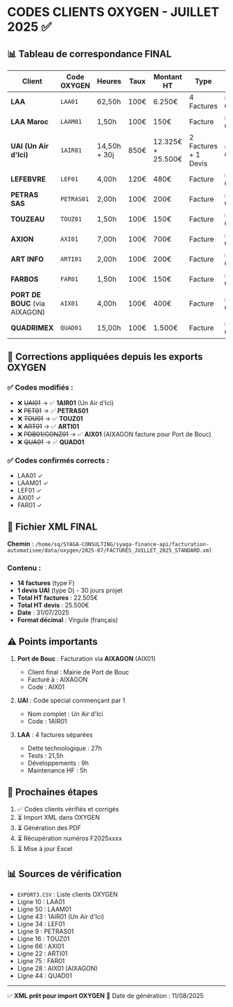 # CODES CLIENTS OXYGEN - JUILLET 2025 ✅

## 📊 Tableau de correspondance FINAL

| Client | Code OXYGEN | Heures | Taux | Montant HT | Type | Statut |
|--------|-------------|--------|------|------------|------|--------|
| **LAA** | `LAA01` | 62,50h | 100€ | 6.250€ | 4 Factures | ✅ Confirmé |
| **LAA Maroc** | `LAAM01` | 1,50h | 100€ | 150€ | Facture | ✅ Confirmé |
| **UAI (Un Air d'Ici)** | `1AIR01` | 14,50h + 30j | 850€ | 12.325€ + 25.500€ | 2 Factures + 1 Devis | ✅ Confirmé |
| **LEFEBVRE** | `LEF01` | 4,00h | 120€ | 480€ | Facture | ✅ Confirmé |
| **PETRAS SAS** | `PETRAS01` | 2,00h | 100€ | 200€ | Facture | ✅ Confirmé |
| **TOUZEAU** | `TOUZ01` | 1,50h | 100€ | 150€ | Facture | ✅ Confirmé |
| **AXION** | `AXI01` | 7,00h | 100€ | 700€ | Facture | ✅ Confirmé |
| **ART INFO** | `ARTI01` | 2,00h | 100€ | 200€ | Facture | ✅ Confirmé |
| **FARBOS** | `FAR01` | 1,50h | 100€ | 150€ | Facture | ✅ Confirmé |
| **PORT DE BOUC** (via AIXAGON) | `AIX01` | 4,00h | 100€ | 400€ | Facture | ✅ Confirmé |
| **QUADRIMEX** | `QUAD01` | 15,00h | 100€ | 1.500€ | Facture | ✅ Confirmé |

## 🔄 Corrections appliquées depuis les exports OXYGEN

### ✅ Codes modifiés :
- ❌ ~~UAI01~~ → ✅ **1AIR01** (Un Air d'Ici)
- ❌ ~~PET01~~ → ✅ **PETRAS01** 
- ❌ ~~TOU01~~ → ✅ **TOUZ01**
- ❌ ~~ART01~~ → ✅ **ARTI01**
- ❌ ~~PDB01/GONZ01~~ → ✅ **AIX01** (AIXAGON facture pour Port de Bouc)
- ❌ ~~QUA01~~ → ✅ **QUAD01**

### ✅ Codes confirmés corrects :
- LAA01 ✓
- LAAM01 ✓
- LEF01 ✓
- AXI01 ✓
- FAR01 ✓

## 📁 Fichier XML FINAL

**Chemin** : `/home/sq/SYAGA-CONSULTING/syaga-finance-api/facturation-automatisee/data/oxygen/2025-07/FACTURES_JUILLET_2025_STANDARD.xml`

### Contenu :
- **14 factures** (type F)
- **1 devis UAI** (type D) - 30 jours projet
- **Total HT factures** : 22.505€
- **Total HT devis** : 25.500€
- **Date** : 31/07/2025
- **Format décimal** : Virgule (français)

## ⚠️ Points importants

1. **Port de Bouc** : Facturation via **AIXAGON** (AIX01)
   - Client final : Mairie de Port de Bouc
   - Facturé à : AIXAGON
   - Code : AIX01

2. **UAI** : Code spécial commençant par 1
   - Nom complet : Un Air d'Ici
   - Code : 1AIR01

3. **LAA** : 4 factures séparées
   - Dette technologique : 27h
   - Tests : 21,5h  
   - Développements : 9h
   - Maintenance HF : 5h

## 🚀 Prochaines étapes

1. ✅ Codes clients vérifiés et corrigés
2. ⏳ Import XML dans OXYGEN
3. ⏳ Génération des PDF
4. ⏳ Récupération numéros F2025xxxx
5. ⏳ Mise à jour Excel

## 📊 Sources de vérification

- `EXPORT3.CSV` : Liste clients OXYGEN
- Ligne 10 : LAA01
- Ligne 50 : LAAM01
- Ligne 43 : 1AIR01 (Un Air d'Ici)
- Ligne 34 : LEF01
- Ligne 9 : PETRAS01
- Ligne 16 : TOUZ01
- Ligne 66 : AXI01
- Ligne 22 : ARTI01
- Ligne 75 : FAR01
- Ligne 28 : AIX01 (AIXAGON)
- Ligne 44 : QUAD01

---
✅ **XML prêt pour import OXYGEN**
📅 Date de génération : 11/08/2025